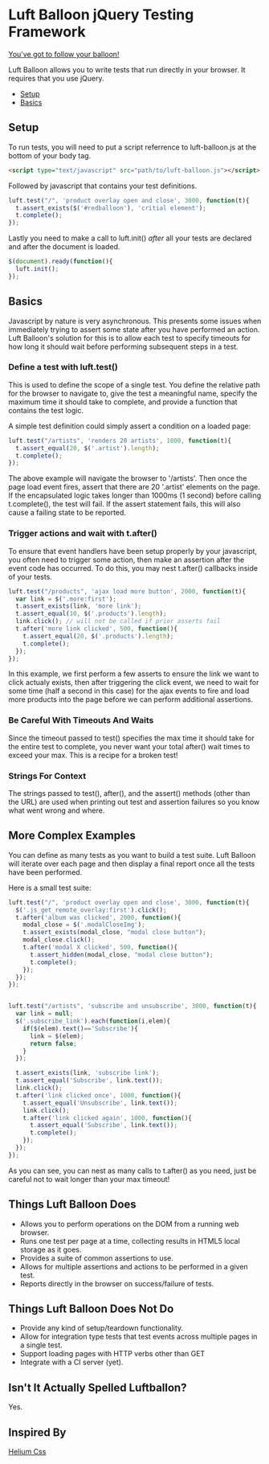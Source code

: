 # Luft Balloon jQuery Testing Framework
[mrshow]: http://www.youtube.com/watch?v=c6BvdpR6V3g
[You've got to follow your balloon!][mrshow]

Luft Balloon allows you to write tests that run directly in your browser.  It requires that you use jQuery.

* [Setup](#setup)
* [Basics](#basics)

## Setup

To run tests, you will need to put a script referrence to luft-balloon.js at the bottom of your body tag.

``` html
<script type="text/javascript" src="path/to/luft-balloon.js"></script>
```

Followed by javascript that contains your test definitions.

``` javascript
luft.test("/", 'product overlay open and close', 3000, function(t){
  t.assert_exists($('#redballoon'), 'critial element');
  t.complete();
});
```

Lastly you need to make a call to luft.init() *after* all your tests are declared and after the document is loaded.

``` javascript
$(document).ready(function(){
  luft.init();
});
```

## Basics

Javascript by nature is very asynchronous.  This presents some issues when immediately trying to assert some state after you have performed an action.  Luft Balloon's solution for this is to allow each test to specify timeouts for how long it should wait before performing subsequent steps in a test.

### Define a test with luft.test()

This is used to define the scope of a single test.  You define the relative path for the browser to navigate to, give the test a meaningful name, specify the maximum time it should take to complete, and provide a function that contains the test logic.

A simple test definition could simply assert a condition on a loaded page:

``` javascript
luft.test("/artists", 'renders 20 artists', 1000, function(t){
  t.assert_equal(20, $('.artist').length);
  t.complete();
});
```

The above example will navigate the browser to '/artists'.  Then once the page load event fires, assert that there are 20 '.artist' elements on the page.  If the encapsulated logic takes longer than 1000ms (1 second) before calling t.complete(), the test will fail.  If the assert statement fails, this will also cause a failing state to be reported.

### Trigger actions and wait with t.after()

To ensure that event handlers have been setup properly by your javascript, you often need to trigger some action, then make an assertion after the event code has occurred.  To do this, you may nest t.after() callbacks inside of your tests.

``` javascript
luft.test("/products", 'ajax load more button', 2000, function(t){
  var link = $('.more:first');
  t.assert_exists(link, 'more link');
  t.assert_equal(10, $('.products').length);
  link.click(); // will not be called if prior asserts fail
  t.after('more link clicked', 500, function(){
    t.assert_equal(20, $('.products').length);
    t.complete();
  });
});
```

In this example, we first perform a few asserts to ensure the link we want to click actualy exists, then after triggering the click event, we need to wait for some time (half a second in this case) for the ajax events to fire and load more products into the page before we can perform additional assertions.

### Be Careful With Timeouts And Waits

Since the timeout passed to test() specifies the max time it should take for the entire test to complete, you never want your total after() wait times to exceed your max.  This is a recipe for a broken test!

### Strings For Context

The strings passed to test(), after(), and the assert() methods (other than the URL) are used when printing out test and assertion failures so you know what went wrong and where.

## More Complex Examples

You can define as many tests as you want to build a test suite.  Luft Balloon will iterate over each page and then display a final report once all the tests have been performed.

Here is a small test suite:

``` javascript
luft.test("/", 'product overlay open and close', 3000, function(t){
  $('.js_get_remote_overlay:first').click();
  t.after('album was clicked', 2000, function(){
    modal_close = $('.modalCloseImg');
    t.assert_exists(modal_close, "modal close button");
    modal_close.click();
    t.after('modal X clicked', 500, function(){
      t.assert_hidden(modal_close, "modal close button");
      t.complete();
    });
  });
});


luft.test("/artists", 'subscribe and unsubscribe', 3000, function(t){
  var link = null;
  $('.subscribe_link').each(function(i,elem){
    if($(elem).text()=='Subscribe'){
      link = $(elem);
      return false;
    }
  });

  t.assert_exists(link, 'subscribe link');
  t.assert_equal('Subscribe', link.text());
  link.click();
  t.after('link clicked once', 1000, function(){
    t.assert_equal('Unsubscribe', link.text());
    link.click();
    t.after('link clicked again', 1000, function(){
      t.assert_equal('Subscribe', link.text());
      t.complete();
    });
  });
});
```

As you can see, you can nest as many calls to t.after() as you need, just be careful not to wait longer than your max timeout!

## Things Luft Balloon Does

* Allows you to perform operations on the DOM from a running web browser.
* Runs one test per page at a time, collecting results in HTML5 local storage as it goes.
* Provides a suite of common assertions to use.
* Allows for multiple assertions and actions to be performed in a given test.
* Reports directly in the browser on success/failure of tests.

## Things Luft Balloon Does Not Do

* Provide any kind of setup/teardown functionality.
* Allow for integration type tests that test events across multiple pages in a single test.
* Support loading pages with HTTP verbs other than GET
* Integrate with a CI server (yet).

## Isn't It Actually Spelled Luftballon?

Yes.

## Inspired By

[helium]: https://github.com/geuis/helium-css
[Helium Css][helium] 

